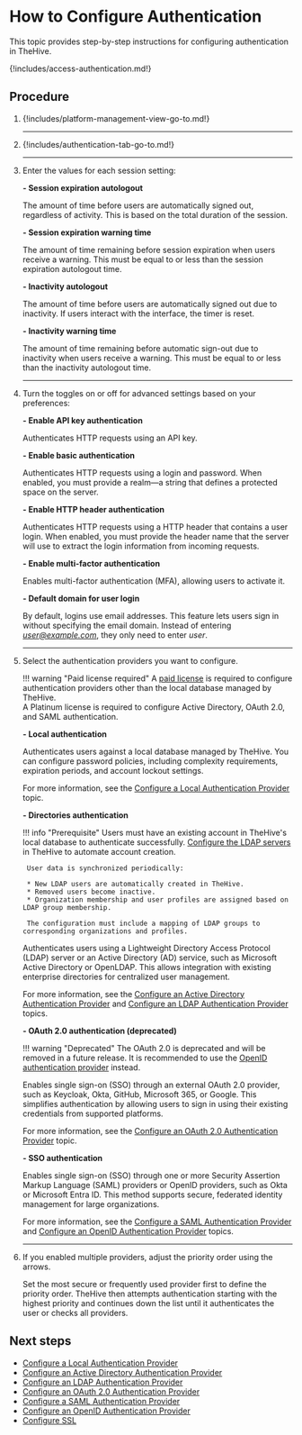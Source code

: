 # How to Configure Authentication

This topic provides step-by-step instructions for configuring authentication in TheHive.

{!includes/access-authentication.md!}

<h2>Procedure</h2>

1. {!includes/platform-management-view-go-to.md!}

    ---

2. {!includes/authentication-tab-go-to.md!}

    ---

3. Enter the values for each session setting:

    **- Session expiration autologout**

    The amount of time before users are automatically signed out, regardless of activity. This is based on the total duration of the session.

    **- Session expiration warning time**

    The amount of time remaining before session expiration when users receive a warning. This must be equal to or less than the session expiration autologout time.

    **- Inactivity autologout**

    The amount of time before users are automatically signed out due to inactivity. If users interact with the interface, the timer is reset.

    **- Inactivity warning time**

    The amount of time remaining before automatic sign-out due to inactivity when users receive a warning. This must be equal to or less than the inactivity autologout time.

    ---

4. Turn the toggles on or off for advanced settings based on your preferences:

    **- Enable API key authentication**

    Authenticates HTTP requests using an API key.

    **- Enable basic authentication**

    Authenticates HTTP requests using a login and password. When enabled, you must provide a realm—a string that defines a protected space on the server.

    **- Enable HTTP header authentication**

    Authenticates HTTP requests using a HTTP header that contains a user login. When enabled, you must provide the header name that the server will use to extract the login information from incoming requests.

    **- Enable multi-factor authentication**

    Enables multi-factor authentication (MFA), allowing users to activate it.

    **- Default domain for user login**

    By default, logins use email addresses. This feature lets users sign in without specifying the email domain. Instead of entering *user@example.com*, they only need to enter *user*.

    ---

5. Select the authentication providers you want to configure.

    !!! warning "Paid license required"
        A [paid license](../../installation/licenses/about-licenses.md) is required to configure authentication providers other than the local database managed by TheHive.  
        A Platinum license is required to configure Active Directory, OAuth 2.0, and SAML authentication.

    **- Local authentication**

    Authenticates users against a local database managed by TheHive. You can configure password policies, including complexity requirements, expiration periods, and account lockout settings.

    For more information, see the [Configure a Local Authentication Provider](local.md) topic.

    **- Directories authentication**

    !!! info "Prerequisite"
        Users must have an existing account in TheHive's local database to authenticate successfully. [Configure the LDAP servers](../../administration/ldap-server.md) in TheHive to automate account creation.
    
        User data is synchronized periodically:

        * New LDAP users are automatically created in TheHive.
        * Removed users become inactive.
        * Organization membership and user profiles are assigned based on LDAP group membership.
    
        The configuration must include a mapping of LDAP groups to corresponding organizations and profiles.

    Authenticates users using a Lightweight Directory Access Protocol (LDAP) server or an Active Directory (AD) service, such as Microsoft Active Directory or OpenLDAP. This allows integration with existing enterprise directories for centralized user management.

    For more information, see the [Configure an Active Directory Authentication Provider](ad.md) and [Configure an LDAP Authentication Provider](ldap.md) topics.

    **- OAuth 2.0 authentication (deprecated)**

    !!! warning "Deprecated"
        The OAuth 2.0 is deprecated and will be removed in a future release. It is recommended to use the [OpenID authentication provider](openid.md) instead.

    Enables single sign-on (SSO) through an external OAuth 2.0 provider, such as Keycloak, Okta, GitHub, Microsoft 365, or Google. This simplifies authentication by allowing users to sign in using their existing credentials from supported platforms.

    For more information, see the [Configure an OAuth 2.0 Authentication Provider](oauth2.md) topic.

    **- SSO authentication**

    Enables single sign-on (SSO) through one or more Security Assertion Markup Language (SAML) providers or OpenID providers, such as Okta or Microsoft Entra ID. This method supports secure, federated identity management for large organizations.

    For more information, see the [Configure a SAML Authentication Provider](saml.md) and [Configure an OpenID Authentication Provider](openid.md) topics.

    ---

6. If you enabled multiple providers, adjust the priority order using the arrows.
    
    Set the most secure or frequently used provider first to define the priority order. TheHive then attempts authentication starting with the highest priority and continues down the list until it authenticates the user or checks all providers.

<h2>Next steps</h2>

* [Configure a Local Authentication Provider](local.md)
* [Configure an Active Directory Authentication Provider](ad.md)
* [Configure an LDAP Authentication Provider](ldap.md)
* [Configure an OAuth 2.0 Authentication Provider](oauth2.md)
* [Configure a SAML Authentication Provider](saml.md)
* [Configure an OpenID Authentication Provider](openid.md)
* [Configure SSL](ssl.md)